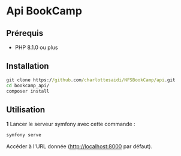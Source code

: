 Api BookCamp
========================

Prérequis
------------

* PHP 8.1.0 ou plus

Installation
------------

```cmd
git clone https://github.com/charlottesaidi/NFSBookCamp/api.git
cd bookcamp_api/
composer install
```

Utilisation
-----

**1** Lancer le serveur symfony avec cette commande :

```cmd
symfony serve
```

Accéder à l'URL donnée (<http://localhost:8000> par défaut).

[1]: https://symfony.com/doc/current/best_practices.html
[2]: https://symfony.com/doc/current/setup.html#technical-requirements
[3]: https://symfony.com/download
[4]: https://symfony.com/book